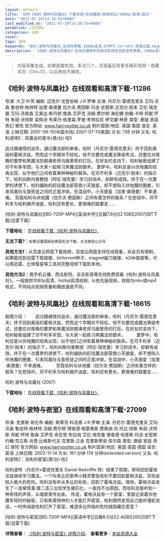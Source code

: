 ```yaml
---
layout: default
title: '动作《哈利·波特与凤凰社》下载资源/在线播放/视频地址/1080p/高清/蓝光'
date: "2021-07-10T14:39:55+0800"
last_modified_at: "2021-07-10T14:39:55+0800"
permalink: /11286/
categories: 动作
cover:
tags: 动作
keywords: '哈利·波特与凤凰社,在线免费看,1080p高清,bt种子,torrent,百度云盘,magnet,磁力链,迅雷下载资源'
description: '《哈利·波特与凤凰社》在线云播放手机西瓜影院吉吉影音免费看，1080p高清bd/hd未删减完整版和tc抢先枪版，mkv/mp4格式，附带bt/torrent种子、magnet/磁力链、百度云盘、网盘资源迅雷下载链接'
---
```


>内容采集生成，如果链接失效，多试几个，页面最后有更多精彩视频！收藏本页（Ctrl+D)，以后再找不麻烦。


## 《哈利·波特与凤凰社》在线观看和高清下载-11286

导演: 大卫·叶茨 编剧: 迈克尔·戈登伯格 J·K·罗琳 主演: 丹尼尔·雷德克里夫 艾玛·沃森 鲁伯特·格林特 加里·奥德曼 拉尔夫·费因斯 玛吉·史密斯 迈克尔·刚本 艾伦·瑞克曼 艾玛·汤普森 艾美达·斯丹顿 詹森·艾萨克 汤姆·费尔顿 海伦娜·伯翰·卡特 邦妮·怀特 朱丽·沃特斯 梁佩诗 布莱丹·格里森 罗彼·考特拉尼 伊文娜·林奇 类型: 悬疑 家庭 奇幻 冒险 官方网站: www.harrypotter.co.uk 制片国家/地区: 英国 美国 语言: 英语 上映日期: 2007-08-10(中国大陆) 2007-07-11(美国) 片长: 138 分钟 又名: 哈利波特5：凤凰会的密令(港/台) 哈5

逃过摄魂怪的追杀，通过魔法部的审查，哈利（丹尼尔·雷德克里夫）终于回到美丽的霍格沃兹。然而这个学期并不轻松，他不仅要完成魔法等级考试，还要应对夜晚的噩梦和黑魔法防御课老师乌姆里奇的打压。在好友的支持下，哈利秘密组建了邓不利多军团，与大家一起练习黑魔法防御术。 噩梦中，哈利总是以伏地魔的视角出现，似乎他们之间有着某种神秘的联系。在邓不利多（迈克尔·刚本）的指示下，哈利向斯内普教授（阿伦·瑞克曼）学习封闭术，却鲜有成效。终于在一次噩梦的诱使下，哈利偏执的赶往魔法部营救小天狼星，却不想陷入伏地魔的圈套，引发凤凰社与食死徒之间的正面冲突。在混战中，小天狼星（加里·奥德曼）不幸遇难。 究竟哈利与伏地魔（拉尔夫·费因斯）之间有着怎样的联系？在悲恸中，邓不利多为哈利揭开谜底，哈利还有更长、更艰难的路要走……


[哈利·波特与凤凰社][BD-720P-MP4][英语中字][豆瓣7.6分][2.1GB][2007][BT下载/迅雷下载]

**下载地址**： [在线观看下载 《哈利·波特与凤凰社》](https://www.btdx8.com/torrent/harry_potter_and_the_order_of_the_phoenix_2007.html) 


**无法下载?**：`如果迅雷因版权原因无法下载，关注微信公众号 `

**其他方法1**：从百度云网盘下载视频，百度云网盘支持在线观看，非会员有限制，如果能找到迅雷下载链接、bt/torrent种子、magnet磁力链接、e2dk链接等，可以用迅雷、比特彗星等工具将完整视频下载到本地。

**其他方法2**：用手机云播、西瓜影院、吉吉影音等在线免费观看《哈利·波特与凤凰社》，一般提供1080p高清、hd/bd高清视频、tc抢先版视频，视频为mkv或mp4格式，不同站点视频质量和播放速度不同。


## 《哈利·波特与凤凰社》在线观看和高清下载-18615

剧情介绍：　　逃过摄魂怪的追杀，通过魔法部的审查，哈利（丹尼尔·雷德克里夫）终于回到美丽的霍格沃兹。然而这个学期并不轻松，他不仅要完成魔法等级考试，还要应对夜晚的噩梦和黑魔法防御课老师乌姆里奇的打压。在好友的支持下，哈利秘密组建了邓不利多军团，与大家一起练习黑魔法防御术。  　　噩梦中，哈利总是以伏地魔的视角出现，似乎他们之间有着某种神秘的联系。在邓不利多（迈克尔·刚本）的指示下，哈利向斯内普教授（阿伦·瑞克曼）学习封闭术，却鲜有成效。终于在一次噩梦的诱使下，哈利偏执的赶往魔法部营救小天狼星，却不想陷入伏地魔的圈套，引发凤凰社与食死徒之间的正面冲突。在混战中，小天狼星（加里·奥德曼）不幸遇难。  　　究竟哈利与伏地魔（拉尔夫·费因斯）之间有着怎样的联系？在悲恸中，邓不利多为哈利揭开谜底，哈利还有更长、更艰难的路要走……


哈利·波特与凤凰社 (2007)

**下载地址**： [在线观看下载 《哈利·波特与凤凰社》](https://www.btbtdy.me/btdy/dy2841.html) 


## 《哈利·波特与密室》在线观看和高清下载-27099

导演: 克里斯·哥伦布 编剧: 斯蒂芬·科洛弗 J·K·罗琳 主演: 丹尼尔·雷德克里夫 艾玛·沃森 鲁伯特·格林特 汤姆·费尔顿 理查德·格雷弗斯 费奥纳·肖 托比·琼斯 朱丽·沃特斯 邦妮·怀特 詹森·艾萨克 肯尼思·布拉纳 艾伦·瑞克曼 理查德·哈里斯 玛吉·史密斯 约翰·克立斯 肖恩·比格斯代夫 克里斯·兰金 克里斯蒂安·库尔森 类型: 悬疑 家庭 奇幻 冒险 官方网站: www.harrypotter.co.uk 制片国家/地区: 美国 英国 德国 语言: 英语 上映日期: 2002-11-14 片长: 161 分钟 174 分钟(extended version) 又名: 哈利波特2：消失的密室(港/台) 哈2

哈利波特（丹尼尔•雷德克里夫 Daniel Radcliffe 饰）结束了假期，即将回到霍格沃兹继续学习魔法。一个叫多比的家养小精灵警告哈利不要回到霍格沃兹，否则会陷入极大的危险。哈利没有听从多比的劝告，回到了霍格沃兹。很快，霍格沃兹发生了一连窜怪事:接二连三出现学生被石化，一直找不出原因。而哈利总能听到一种奇怪的声音，从墙壁里传出来。 传说，霍格沃兹有一个密室，里面记录着伏地魔年轻时的秘密，只有斯莱特林的人才能打开密室。哈利偶然发现自己能听懂蛇说话，一时传闻是哈利打开了密室。难道多比所指的危险就隐藏在密室？


[哈利·波特与密室][BD-720P-MP4][英语中字][豆瓣8.0分][2.4GB][2002][BT下载/迅雷下载]

**详情查看**： [《哈利·波特与密室》详情介绍](/movie/27099/)， **查看更多**：[本站资源大全](/movie/t/all/)

